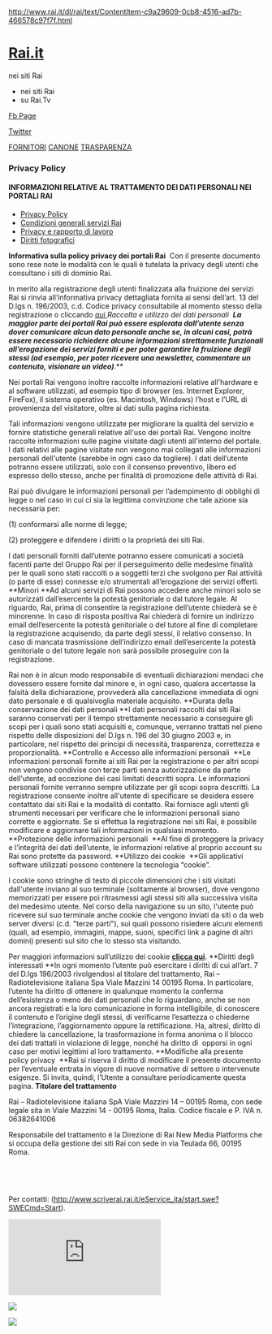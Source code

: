 http://www.rai.it/dl/rai/text/ContentItem-c9a29609-0cb8-4516-ad7b-466578c97f7f.html

[<span class="solotesto">Rai.it</span>](http://www.rai.it)
==========================================================

<span>nei siti Rai</span>
-   <span data-action="http://www.rai.it/dl/rai/ricerca.html" data-site="default_collection">nei siti Rai</span>
-   <span data-action="http://www.rai.tv/dl/RaiTV/ricerca.html" data-site="raitv">su Rai.Tv</span>

<a href="http://www.facebook.com/pages/Raitv/88988179171" class="fb-link" title="Vai alla pagina Facebook di Rai.tv">Fb Page</a>

<a href="http://twitter.com/raitv" class="twitter">Twitter</a>

[FORNITORI](http://www.fornitori.rai.it) [CANONE](http://www.canone.rai.it) [TRASPARENZA](http://www.rai.it/trasparenza)

### Privacy Policy

#### INFORMAZIONI RELATIVE AL TRATTAMENTO DEI DATI PERSONALI NEI PORTALI RAI

-   [Privacy Policy](http://www.rai.it/dl/rai/text/ContentItem-c9a29609-0cb8-4516-ad7b-466578c97f7f.html)
-   [Condizioni generali servizi Rai](http://www.rai.it/dl/rai/text/ContentItem-a7cc361d-3653-4865-9030-5359d23c43d0.html)
-   [Privacy e rapporto di lavoro](http://www.rai.it/dl/rai/text/ContentItem-b3d354b3-cc8a-4e16-8e26-9f7d7471c3da.html)
-   [Diritti fotografici](http://www.rai.it/dl/rai/text/ContentItem-2aa6370e-df84-4839-8b52-97775c1bd42e.html)

**Informativa sulla policy privacy dei portali Rai** 
Con il presente documento sono rese note le modalità con le quali è tutelata la privacy degli utenti che consultano i siti di dominio Rai.

In merito alla registrazione degli utenti finalizzata alla fruizione dei servizi Rai si rinvia all’informativa privacy dettagliata fornita ai sensi dell’art. 13 del D.lgs n. 196/2003, c.d. Codice privacy consultabile al momento stesso della registrazione o cliccando **[qui
](http://www.rai.it/dl/rai/text/ContentItem-79997e4c-2e90-4149-8e37-0a3b5a80fef4.html)Raccolta e utilizzo dei dati personali 
**La maggior parte dei portali Rai può essere esplorata dall’utente senza dover comunicare alcun dato personale anche se, in alcuni casi, potrà essere necessario richiedere alcune informazioni strettamente funzionali all’erogazione dei servizi forniti e per poter garantire la fruizione degli stessi (ad esempio, per poter ricevere una newsletter, commentare un contenuto, visionare un video)***.***

Nei portali Rai vengono inoltre raccolte informazioni relative all'hardware e al software utilizzati, ad esempio tipo di browser (es. Internet Explorer, FireFox), il sistema operativo (es. Macintosh, Windows) l’host e l’URL di provenienza del visitatore, oltre ai dati sulla pagina richiesta.

Tali informazioni vengono utilizzate per migliorare la qualità del servizio e fornire statistiche generali relative all'uso dei portali Rai. Vengono inoltre raccolte informazioni sulle pagine visitate dagli utenti all'interno del portale. I dati relativi alle pagine visitate non vengono mai collegati alle informazioni personali dell'utente (sarebbe in ogni caso da togliere). I dati dell’utente potranno essere utilizzati, solo con il consenso preventivo, libero ed espresso dello stesso, anche per finalità di promozione delle attività di Rai.

Rai può divulgare le informazioni personali per l’adempimento di obblighi di legge o nel caso in cui ci sia la legittima convinzione che tale azione sia necessaria per:

(1) conformarsi alle norme di legge;

(2) proteggere e difendere i diritti o la proprietà dei siti Rai. 

I dati personali forniti dall’utente potranno essere comunicati a società facenti parte del Gruppo Rai per il perseguimento delle medesime finalità per le quali sono stati raccolti o a soggetti terzi che svolgono per Rai attività (o parte di esse) connesse e/o strumentali all’erogazione dei servizi offerti.
**Minori
**Ad alcuni servizi di Rai possono accedere anche minori solo se autorizzati dall’esercente la potestà genitoriale o dal tutore legale. Al riguardo, Rai, prima di consentire la registrazione dell’utente chiederà se è minorenne. In caso di risposta positiva Rai chiederà di fornire un indirizzo email dell’esercente la potestà genitoriale o del tutore al fine di completare la registrazione acquisendo, da parte degli stessi, il relativo consenso. In caso di mancata trasmissione dell’indirizzo email dell’esercente la potestà genitoriale o del tutore legale non sarà possibile proseguire con la registrazione.

Rai non è in alcun modo responsabile di eventuali dichiarazioni mendaci che dovessero essere fornite dal minore e, in ogni caso, qualora accertasse la falsità della dichiarazione, provvederà alla cancellazione immediata di ogni dato personale e di qualsivoglia materiale acquisito.
**Durata della conservazione dei dati personali
**I dati personali raccolti dai siti Rai saranno conservati per il tempo strettamente necessario a conseguire gli scopi per i quali sono stati acquisiti e, comunque, verranno trattati nel pieno rispetto delle disposizioni del D.lgs n. 196 del 30 giugno 2003 e, in particolare, nel rispetto dei principi di necessità, trasparenza, correttezza e proporzionalità.
**Controllo e Accesso alle informazioni personali 
**Le informazioni personali fornite ai siti Rai per la registrazione o per altri scopi non vengono condivise con terze parti senza autorizzazione da parte dell'utente, ad eccezione dei casi limitati descritti sopra. Le informazioni personali fornite verranno sempre utilizzate per gli scopi sopra descritti. La registrazione consente inoltre all'utente di specificare se desidera essere contattato dai siti Rai e la modalità di contatto. Rai fornisce agli utenti gli strumenti necessari per verificare che le informazioni personali siano corrette e aggiornate. Se si effettua la registrazione nei siti Rai, è possibile modificare e aggiornare tali informazioni in qualsiasi momento. 
**Protezione delle informazioni personali 
**Al fine di proteggere la privacy e l’integrità dei dati dell’utente, le informazioni relative al proprio account su Rai sono protette da password.
**Utilizzo dei cookie 
**Gli applicativi software utilizzati possono contenere la tecnologia “cookie”.

I cookie sono stringhe di testo di piccole dimensioni che i siti visitati dall'utente inviano al suo terminale (solitamente al browser), dove vengono memorizzati per essere poi ritrasmessi agli stessi siti alla successiva visita del medesimo utente. Nel corso della navigazione su un sito, l'utente può ricevere sul suo terminale anche cookie che vengono inviati da siti o da web server diversi (c.d. "terze parti"), sui quali possono risiedere alcuni elementi (quali, ad esempio, immagini, mappe, suoni, specifici link a pagine di altri domini) presenti sul sito che lo stesso sta visitando.

Per maggiori informazioni sull’utilizzo dei cookie **[clicca qui](https://www.iubenda.com/privacy-policy/844946/cookie-policy)**.
**Diritti degli interessati
**In ogni momento l’utente può esercitare i diritti di cui all’art. 7 del D.lgs 196/2003 rivolgendosi al titolare del trattamento, Rai – Radiotelevisione italiana Spa Viale Mazzini 14 00195 Roma. In particolare, l’utente ha diritto di ottenere in qualunque momento la conferma dell’esistenza o meno dei dati personali che lo riguardano, anche se non ancora registrati e la loro comunicazione in forma intelligibile, di conoscere il contenuto e l’origine degli stessi, di verificarne l’esattezza o chiederne l’integrazione, l’aggiornamento oppure la rettificazione. Ha, altresì, diritto di chiedere la cancellazione, la trasformazione in forma anonima o il blocco dei dati trattati in violazione di legge, nonché ha diritto di  opporsi in ogni caso per motivi legittimi al loro trattamento.
**Modifiche alla presente policy privacy 
**Rai si riserva il diritto di modificare il presente documento per l’eventuale entrata in vigore di nuove normative di settore o intervenute esigenze. Si invita, quindi, l’Utente a consultare periodicamente questa pagina.
**Titolare del trattamento**

Rai – Radiotelevisione italiana SpA Viale Mazzini 14 – 00195 Roma, con sede legale sita in Viale Mazzini 14 - 00195 Roma, Italia. Codice fiscale e P. IVA n. 06382641006

Responsabile del trattamento è la Direzione di Rai New Media Platforms che si occupa della gestione dei siti Rai con sede in via Teulada 66, 00195 Roma.

 

 

Per contatti: (<http://www.scriverai.rai.it/eService_ita/start.swe?SWECmd=Start>).

![](http://rai-italia01.wt-eu02.net/602039762736393/wt.pl?p=322,0)

![](//secure-it.imrworldwide.com/cgi-bin/m?ci=rainet-it&cg=0)

![](http://b.scorecardresearch.com/p?c1=2&c2=15866303&cv=2.0&cj=1)
